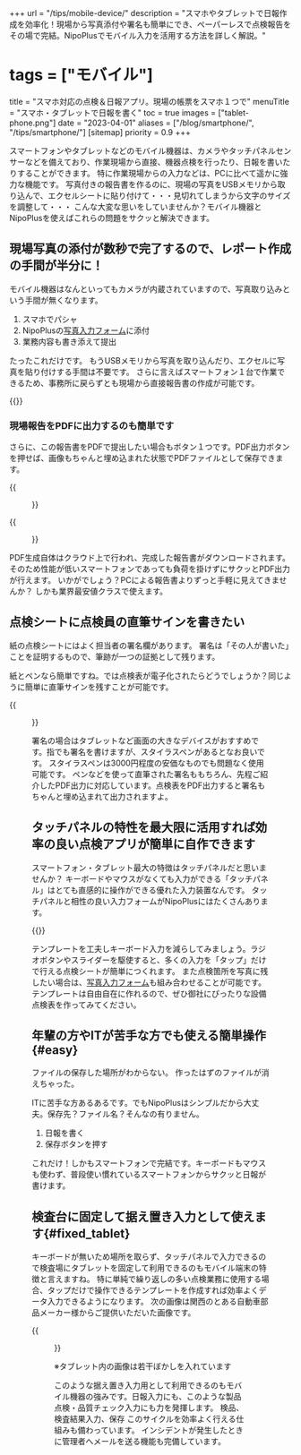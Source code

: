 +++
url = "/tips/mobile-device/"
description = "スマホやタブレットで日報作成を効率化！現場から写真添付や署名も簡単にでき、ペーパーレスで点検報告をその場で完結。NipoPlusでモバイル入力を活用する方法を詳しく解説。"
# tags = ["モバイル"]
title = "スマホ対応の点検＆日報アプリ。現場の帳票をスマホ１つで"
menuTitle = "スマホ・タブレットで日報を書く"
toc = true
images = ["tablet-phone.png"]
date = "2023-04-01"
aliases = ["/blog/smartphone/", "/tips/smartphone/"]
[sitemap]
  priority = 0.9
+++


スマートフォンやタブレットなどのモバイル機器は、カメラやタッチパネルセンサーなどを備えており、作業現場から直接、機器点検を行ったり、日報を書いたりすることができます。
特に作業現場からの入力などは、PCに比べて遥かに強力な機能です。
写真付きの報告書を作るのに、現場の写真をUSBメモリから取り込んで、エクセルシートに貼り付けて・・・見切れてしまうから文字のサイズを調整して・・・
こんな大変な思いをしていませんか？モバイル機器とNipoPlusを使えばこれらの問題をサクッと解決できます。


## 現場写真の添付が数秒で完了するので、レポート作成の手間が半分に！

モバイル機器はなんといってもカメラが内蔵されていますので、写真取り込みという手間が無くなります。

1. スマホでパシャ
2. NipoPlusの[写真入力フォーム](/docs/manual/initial-setting/template/binarys/#picture)に添付
3. 業務内容も書き添えて提出

たったこれだけです。
もうUSBメモリから写真を取り込んだり、エクセルに写真を貼り付けする手間は不要です。
さらに言えばスマートフォン１台で作業できるため、事務所に戻らずとも現場から直接報告書の作成が可能です。

{{<icatch filename="sample20"  msg="写真入力フォームを使えばスマホだけで簡単に写真付き報告書が作れちゃいます"  alice="phone">}}


### 現場報告をPDFに出力するのも簡単です

さらに、この報告書をPDFで提出したい場合もボタン１つです。PDF出力ボタンを押せば、画像もちゃんと埋め込まれた状態でPDFファイルとして保存できます。


<div class="row">
<div class="col-6">

<div >
{{<figure src="shuzen.webp"  alt="縦向きPDF出力" caption="縦向きPDF出力" >}}

</div>

</div>
<div class="col-10">

<div>
{{<figure src="shuzen_landscape.webp"  alt="横向きで出力もOK" caption="横向きで出力もOK" >}}

</div>

</div>
</div>

PDF生成自体はクラウド上で行われ、完成した報告書がダウンロードされます。そのため性能が低いスマートフォンであっても負荷を掛けずにサクッとPDF出力が行えます。
いかがでしょう？PCによる報告書よりずっと手軽に見えてきませんか？  しかも業界最安値クラスで使えます。


## 点検シートに点検員の直筆サインを書きたい

紙の点検シートにはよく担当者の署名欄があります。
署名は「その人が書いた」ことを証明するもので、筆跡が一つの証拠として残ります。

紙とペンなら簡単ですね。では点検表が電子化されたらどうでしょうか？同じように簡単に直筆サインを残すことが可能です。

{{<figure src="pen2.webp"  alt="署名が終わりレポート画面に戻ると署名が埋め込まれています" caption="署名が終わりレポート画面に戻ると署名が埋め込まれています" >}}



署名の場合はタブレットなど画面の大きなデバイスがおすすめです。指でも署名を書けますが、スタイラスペンがあるとなお良いです。
スタイラスペンは3000円程度の安価なものでも問題なく使用可能です。
ペンなどを使って直筆された署名ももちろん、先程ご紹介したPDF出力に対応しています。点検表をPDF出力すると署名もちゃんと埋め込まれて出力されますよ。



## タッチパネルの特性を最大限に活用すれば効率の良い点検アプリが簡単に自作できます

スマートフォン・タブレット最大の特徴はタッチパネルだと思いませんか？
キーボードやマウスがなくても入力ができる「タッチパネル」はとても直感的に操作ができる優れた入力装置なんです。
タッチパネルと相性の良い入力フォームがNipoPlusにはたくさんあります。


{{<icatch filename="touch" msg="タップやスワイプなどスマートフォンに適した操作性を生かして日報を書きましょう"  alice="here">}}


テンプレートを工夫しキーボード入力を減らしてみましょう。ラジオボタンやスライダーを駆使すると、多くの入力を「タップ」だけで行える点検シートが簡単につくれます。
また点検箇所を写真に残したい場合は、[写真入力フォーム](/docs/manual/initial-setting/template/binarys/#picture)も組み合わせることが可能です。テンプレートは自由自在に作れるので、ぜひ御社にぴったりな設備点検表を作ってみてください。





## 年輩の方やITが苦手な方でも使える簡単操作{#easy}

ファイルの保存した場所がわからない。
作ったはずのファイルが消えちゃった。

ITに苦手な方あるあるです。でもNipoPlusはシンプルだから大丈夫。保存先？ファイル名？そんなの有りません。

1. 日報を書く
2. 保存ボタンを押す

これだけ！しかもスマートフォンで完結です。キーボードもマウスも使わず、普段使い慣れているスマートフォンからサクッと日報が書けます。


## 検査台に固定して据え置き入力として使えます{#fixed_tablet}



キーボードが無いため場所を取らず、タッチパネルで入力できるので検査場にタブレットを固定して利用できるのもモバイル端末の特徴と言えますね。
特に単純で繰り返しの多い点検業務に使用する場合、タップだけで操作できるテンプレートを作成すれば効率よくデータ入力できるようになります。
次の画像は関西のとある自動車部品メーカー様からご提供いただいた画像です。

{{<figure src="factory-usage.webp"  alt="タブレット内の画像は一部ぼかしを入れています。自動車部品の製造後、品質チェックの工程でで実際にNipoPlusを使っている現場写真をご提供いただきました。" caption="タブレット内の画像は一部ぼかしを入れています。自動車部品の製造後、品質チェックの工程でで実際にNipoPlusを使っている現場写真をご提供いただきました。" >}}


※タブレット内の画像は若干ぼかしを入れています

このような据え置き入力用として利用できるのもモバイル機器の強みです。日報入力にも、このような製品点検・品質チェック入力にも力を発揮します。
検品、検査結果入力、保存 このサイクルを効率よく行える仕組みも備わっています。
インシデントが発生したときに管理者へメールを送る機能も完備しています。



